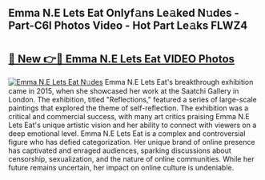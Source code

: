 ## Emma N.E Lets Eat Onlyf𝚊ns Le𝚊ked N𝚞des - Part-C6l Photos Video - Hot Part Le𝚊ks FLWZ4

# <h2><a href="http://ab88501.deff.icu/?id=Emma+N.E+Lets+Eat">🔗 New 👉🔴 Emma N.E Lets Eat VIDEO Photos</a></h2>

[![Emma N.E Lets Eat N𝚞des](https://i.imgur.com/rIISA9y.gif)](http://ab88501.deff.icu/?id=Emma+N.E+Lets+Eat)
Emma N.E Lets Eat's breakthrough exhibition came in 2015, when she showcased her work at the Saatchi Gallery in London. The exhibition, titled "Reflections," featured a series of large-scale paintings that explored the theme of self-reflection. The exhibition was a critical and commercial success, with many art critics praising Emma N.E Lets Eat's unique artistic vision and her ability to connect with viewers on a deep emotional level. Emma N.E Lets Eat is a complex and controversial figure who has defied categorization. Her unique brand of online presence has captivated and enraged audiences, sparking discussions about censorship, sexualization, and the nature of online communities. While her future remains uncertain, her impact on online culture is undeniable.
